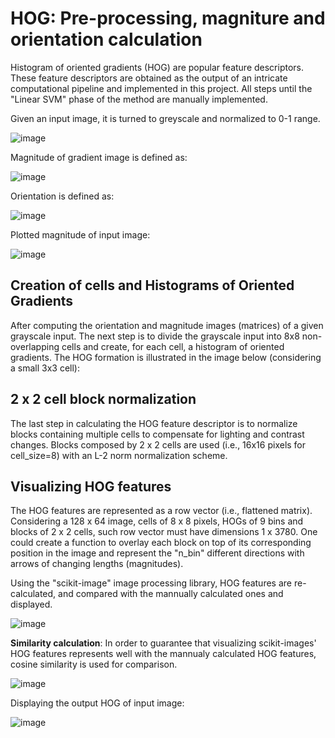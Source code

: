# HOG: Pre-processing, magniture and orientation calculation

Histogram of oriented gradients (HOG) are popular feature descriptors. These feature descriptors are obtained as the output of an intricate computational pipeline and implemented in this project. All steps until the "Linear SVM" phase of the method are manually implemented.

Given an input image, it is turned to greyscale and normalized to 0-1 range.

![image](https://user-images.githubusercontent.com/76612427/115185730-4ac61980-a095-11eb-8941-f338fe73793d.png)

Magnitude of gradient image is defined as:

![image](https://user-images.githubusercontent.com/76612427/115185803-6fba8c80-a095-11eb-936e-bfce2f45dc8f.png)

Orientation is defined as:

![image](https://user-images.githubusercontent.com/76612427/115185881-9082e200-a095-11eb-897a-aad9f0d7e88c.png)

Plotted magnitude of input image:

![image](https://user-images.githubusercontent.com/76612427/115185752-5580ae80-a095-11eb-8066-ef62d10b2371.png)

## Creation of cells and Histograms of Oriented Gradients

After computing the orientation and magnitude images (matrices) of a given grayscale input. The next step is to divide the grayscale input into 8x8 non-overlapping cells and create, for each cell, a histogram of oriented gradients. The HOG formation is illustrated in the image below (considering a small 3x3 cell):

## 2 x 2 cell block normalization

The last step in calculating the HOG feature descriptor is to normalize blocks containing multiple cells to compensate for lighting and contrast changes. Blocks composed by 2 x 2 cells are used (i.e., 16x16 pixels for cell_size=8) with an L-2 norm normalization scheme. 

## Visualizing HOG features

The HOG features are represented as a row vector (i.e., flattened matrix). Considering a 128 x 64 image, cells of 8 x 8 pixels, HOGs of 9 bins and blocks of 2 x 2 cells, such row vector must have dimensions 1 x 3780. One could create a function to overlay each block on top of its corresponding position in the image and represent the "n_bin" different directions with arrows of changing lengths (magnitudes).

Using the "scikit-image" image processing library, HOG features are re-calculated, and compared with the mannually calculated ones and displayed.

![image](https://user-images.githubusercontent.com/76612427/115186633-ec019f80-a096-11eb-8448-c889ff4bb428.png)

**Similarity calculation**: In order to guarantee that visualizing scikit-images' HOG features represents well with the mannualy calculated HOG features, cosine similarity is used for comparison.

![image](https://user-images.githubusercontent.com/76612427/115187040-8530b600-a097-11eb-9bed-81c1db040d01.png)

Displaying the output HOG of input image:

![image](https://user-images.githubusercontent.com/76612427/115187183-bc06cc00-a097-11eb-9df1-d27d51d89fdb.png)






